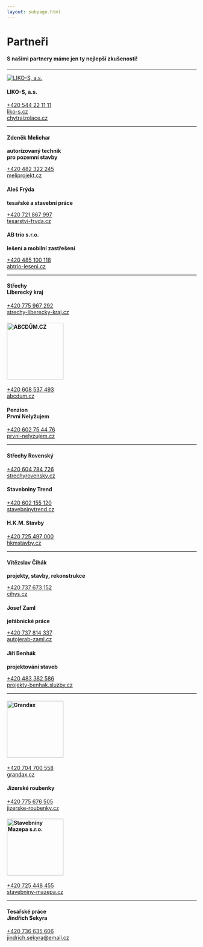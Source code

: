 ```yaml
---
layout: subpage.html
---
```


<!--<section class="partneri no-border center"><div>-->

# Partneři
#### S našimi partnery máme jen ty nejlepší zkušenosti!

---

<!--<div class="grid" style="align-items:center;"><div class="col">-->
<!--</div><div class="minicol">-->

[![LIKO-S, a.s.](/assets/likos.jpg)](http://www.chytraizolace.cz/)

<!--</div><div class="minicol" style="padding:0 45px;">-->

#### LIKO-S, a.s.

[+420 544 22 11 11](tel:+420544221111)  
[liko-s.cz](http://www.liko-s.cz/)  
[chytraizolace.cz](http://www.chytraizolace.cz/)

<!--</div><div class="col">-->
<!--</div></div>-->

---

<!--<div class="grid"><div class="col">-->

#### Zdeněk Melichar
<div><strong>autorizovaný technik<br>pro pozemní stavby</strong></div>

[+420 482 322 245](tel:+420482322245)  
[meliprojekt.cz](http://www.meliprojekt.cz/)

<!--</div><div class="col">-->

#### Aleš Frýda
<div><strong>tesařské a stavební práce</strong></div>

[+420 721 867 997](tel:+420721867997)  
[tesarstvi-fryda.cz](http://www.tesarstvi-fryda.cz/)

<!--</div><div class="col">-->

#### AB trio s.r.o.
<div><strong>lešení a mobilní zastřešení</strong></div>

[+420 485 100 118](tel:+420485100118)  
[abtrio-leseni.cz](http://www.abtrio-leseni.cz/)

<!--</div></div>-->

---

<!--<div class="grid"><div class="col">-->

#### Střechy<br>Liberecký kraj

[+420 775 967 292](tel:+420775967292)  
[strechy-liberecky-kraj.cz](http://www.strechy-liberecky-kraj.cz/)

<!--</div><div class="col">-->

<h4><img alt="ABCDŮM.CZ" src="/assets/abcdum.png" style="width:150px;"></h4>

[+420 608 537 493](tel:+420608537493)  
[abcdum.cz](http://www.abcdum.cz/)

<!--</div><div class="col">-->

#### Penzion<br>První Nelyžujem

[+420 602 75 44 76](tel:+420602754476)  
[prvni-nelyzujem.cz](http://www.prvni-nelyzujem.cz/)

<!--</div></div>-->

---

<!--<div class="grid"><div class="col">-->

#### Střechy Rovenský

[+420 604 784 726](tel:+420604784726)  
[strechyrovensky.cz](http://www.strechyrovensky.cz/)

<!--</div><div class="col">-->

#### Stavebniny Trend

[+420 602 155 120](tel:+420602155120)  
[stavebninytrend.cz](http://www.stavebninytrend.cz/)

<!--</div><div class="col">-->

#### H.K.M. Stavby

[+420 725 497 000](tel:+420725497000)  
[hkmstavby.cz](http://www.hkmstavby.cz/)

<!--</div></div>-->

---

<!--<div class="grid"><div class="col">-->

#### Vítězslav Čihák
<div><strong>projekty, stavby, rekonstrukce</strong></div>

[+420 737 673 152](tel:+420737673152)  
[cihys.cz](http://www.cihys.cz/)

<!--</div><div class="col">-->

#### Josef Zaml
<div><strong>jeřábnické práce</strong></div>

[+420 737 814 337](tel:+420737814337)  
[autojerab-zaml.cz](http://www.autojerab-zaml.cz/)

<!--</div><div class="col">-->

#### Jiří Benhák
<div><strong>projektování staveb</strong></div>

[+420 483 382 586](tel:+420483382586)  
[projekty-benhak.sluzby.cz](https://projekty-benhak.sluzby.cz/)

<!--</div></div>-->

---

<!--<div class="grid"><div class="col">-->

<h4><img alt="Grandax" src="/assets/grandax.jpg" style="width:150px;"></h4>

[+420 704 700 558](tel:+420704700558)  
[grandax.cz](http://www.grandax.cz/)

<!--</div><div class="col">-->

#### Jizerské roubenky

[+420 775 676 505](tel:+420775676505)  
[jizerske-roubenky.cz](http://www.jizerske-roubenky.cz/)

<!--</div><div class="col">-->

<h4><img alt="Stavebniny Mazepa s.r.o." src="/assets/mazepa.png" style="width:150px;"></h4>

[+420 725 448 455](tel:+420725448455)  
[stavebniny-mazepa.cz](http://www.stavebniny-mazepa.cz/)

<!--</div></div>-->

---

<!--<div class="grid"><div class="col">-->

#### Tesařské práce<br>Jindřich Sekyra

[+420 736 635 606](tel:+420736635606)  
[jindrich.sekyra@email.cz](mailto:jindrich.sekyra@email.cz)

<!--</div></div>-->
<!--</div></section>-->
